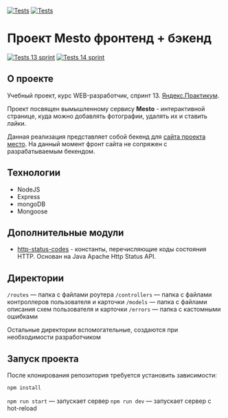 [![Tests](../../actions/workflows/tests-13-sprint.yml/badge.svg)](../../actions/workflows/tests-13-sprint.yml)
[![Tests](../../actions/workflows/tests-14-sprint.yml/badge.svg)](../../actions/workflows/tests-14-sprint.yml)

# Проект Mesto фронтенд + бэкенд

[![Tests 13 sprint](https://github.com/DenisIlyushin/express-mesto-gha/actions/workflows/tests-13-sprint.yml/badge.svg?branch=main)](https://github.com/DenisIlyushin/express-mesto-gha/actions/workflows/tests-13-sprint.yml)
[![Tests 14 sprint](https://github.com/DenisIlyushin/express-mesto-gha/actions/workflows/tests-14-sprint.yml/badge.svg?branch=main)](https://github.com/DenisIlyushin/express-mesto-gha/actions/workflows/tests-14-sprint.yml)

## О проекте

Учебный проект, курс WEB-разработчик, спринт 13.
[Яндекс.Практикум](https://practicum.yandex.ru/).

Проект посвящен вымышленному сервису **Mesto** - интерактивной странице, куда
можно добавлять фотографии, удалять их и ставить лайки.

Данная реализация представляет собой бекенд для [сайта проекта
место](https://denisilyushin.github.io/react-mesto-auth/). На данный момент фронт
сайта не сопряжен с разрабатываемым бекендом.

## Технологии

- NodeJS
- Express
- mongoDB
- Mongoose

## Дополнительные модули

- [http-status-codes](https://www.npmjs.com/package/http-status-codes) -
  константы, перечисляющие коды состояния HTTP. Основан на Java Apache Http Status API.

## Директории

`/routes` — папка с файлами роутера
`/controllers` — папка с файлами контроллеров пользователя и карточки
`/models` — папка с файлами описания схем пользователя и карточки
`/errors` — папка с кастомными ошибками

Остальные директории вспомогательные, создаются при необходимости разработчиком

## Запуск проекта

После клонирования репозитория требуется установить зависимости:

```bash
npm install
```

`npm run start` — запускает сервер
`npm run dev` — запускает сервер с hot-reload
